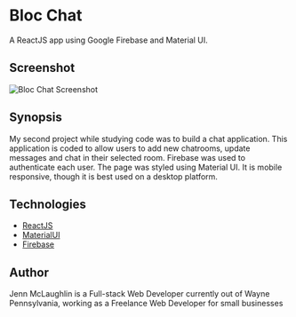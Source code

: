 # Bloc Chat

A ReactJS app using Google Firebase and Material UI.

## Screenshot

![Bloc Chat Screenshot](https://i.imgur.com/eX8wJyO.png)

## Synopsis

My second project while studying code was to build a chat application. This application is coded to allow users to add new chatrooms, update messages and chat in their selected room. Firebase was used to authenticate each user.  The page was styled using Material UI. It is mobile responsive, though it is best used on a desktop platform.

## Technologies

- [ReactJS](https://github.com/facebook/react/)
- [MaterialUI](https://github.com/mui-org/material-ui)
- [Firebase](https://github.com/firebase/)

## Author

Jenn McLaughlin is a Full-stack Web Developer currently out of Wayne Pennsylvania, working as a Freelance Web Developer for small businesses
